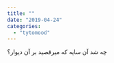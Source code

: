 ```yaml
---
title: ""
date: "2019-04-24"
categories: 
  - "tytomood"
---
```


چه شد آن سایه که میرقصید بر آن دیوار؟
